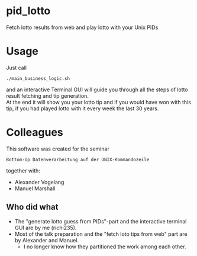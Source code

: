 # pid_lotto
Fetch lotto results from web and play lotto with your Unix PIDs

# Usage
Just call 
```
./main_business_logic.sh
``` 
and an interactive Terminal GUI will guide
you through all the steps of lotto result fetching and tip generation.  
At the end it will show you your lotto tip and if you would have won with this tip, 
if you had played lotto with it every week the last 30 years.

# Colleagues
This software was created for the seminar 
```
Bottom-Up Datenverarbeitung auf der UNIX-Kommandozeile
```
together with:
  * Alexander Vogelang
  * Manuel Marshall
  
## Who did what
 * The "generate lotto guess from PIDs"-part and the interactive terminal GUI are by me (richi235).
 * Most of the talk preparation and the "fetch loto tips from web" part are by Alexander and Manuel.
   * I no longer know how they partitioned the work among each other.
